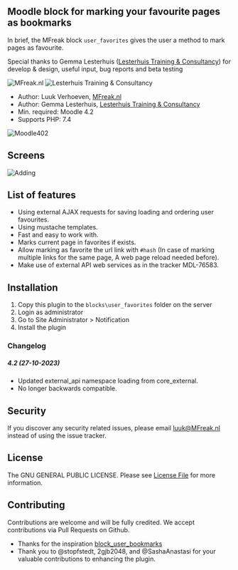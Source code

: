## Moodle block for marking your favourite pages as bookmarks

In brief, the MFreak block `user_favorites` gives the user a method to mark pages as favourite.

Special thanks to Gemma Lesterhuis ([Lesterhuis Training & Consultancy](https://ltnc.nl/)) for develop & design, useful
input, bug reports and beta testing

![MFreak.nl](https://MFreak.nl/logo_small.png)
![Lesterhuis Training & Consultancy](https://ldesignmedia.nl/logo_small_ltnc.png)

* Author: Luuk Verhoeven, [MFreak.nl](https://MFreak.nl/)
* Author: Gemma Lesterhuis, [Lesterhuis Training & Consultancy](https://ltnc.nl/)
* Min. required: Moodle 4.2
* Supports PHP:  7.4

![Moodle402](https://img.shields.io/badge/moodle-4.2-brightgreen.svg)

## Screens

![Adding](https://content.screencast.com/users/LuukVerhoeven/folders/Snagit/media/0a62b7d5-c369-453f-9a63-fff5d2c24f9b/10.27.2018-12.40.GIF)

## List of features
- Using external AJAX requests for saving loading and ordering user favourites.
- Using mustache templates.
- Fast and easy to work with.
- Marks current page in favorites if exists.
- Allow marking as favorite the url link with `#hash` (In case of marking multiple links for the same page, A web page reload needed before).
- Make use of external API web services as in the tracker MDL-76583.

## Installation

1. Copy this plugin to the `blocks\user_favorites` folder on the server
2. Login as administrator
3. Go to Site Administrator > Notification
4. Install the plugin


### Changelog

##### 4.2 (27-10-2023)
* Updated external_api namespace loading from core_external.
* No longer backwards compatible.


## Security

If you discover any security related issues, please email [luuk@MFreak.nl](mailto:luuk@MFreak.nl) instead of using the
issue tracker.

## License

The GNU GENERAL PUBLIC LICENSE. Please see [License File](LICENSE) for more information.

## Contributing

Contributions are welcome and will be fully credited. We accept contributions via Pull Requests on Github.

- Thanks for the inspiration [block_user_bookmarks](https://moodle.org/plugins/block_user_bookmarks)
- Thank you to @stopfstedt, 2gjb2048, and @SashaAnastasi for your valuable contributions to enhancing the plugin.
